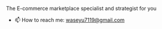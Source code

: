 The E-commerce marketplace specialist and strategist for you
- 📫 How to reach me: waseyu7119@gmail.com
